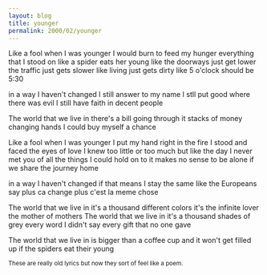 ```yaml
---
layout: blog
title: younger
permalink: 2000/02/younger
---
```


Like a fool when I was younger
I would burn to feed my hunger
everything that I stood on
like a spider eats her young
like the doorways just get lower
the traffic just gets slower
like living just gets dirty
like 5 o'clock should be 5:30

in a way I haven't changed
I still answer to my name
I stll put good where there was evil
I still have faith in decent people

The world that we live in
there's a bill going through it
stacks of money changing hands
I could buy myself a chance

Like a fool when I was younger
I put my hand right in the fire
I stood and faced the eyes of love
I knew too little or too much
but like the day I never met you
of all the things I could hold on to
it makes no sense to be alone
if we share the journey home

in a way I haven't changed
if that means I stay the same
like the Europeans say
plus ca change plus c'est la meme chose

The world that we live in
it's a thousand different colors
it's the infinite lover
the mother of mothers
The world that we live in
it's a thousand shades of grey
every word I didn't say
every gift that no one gave

The world that we live in
is bigger than a coffee cup
and it won't get filled up
if the spiders eat their young


<small>These are really old lyrics but now they sort of feel like a poem.</small>
